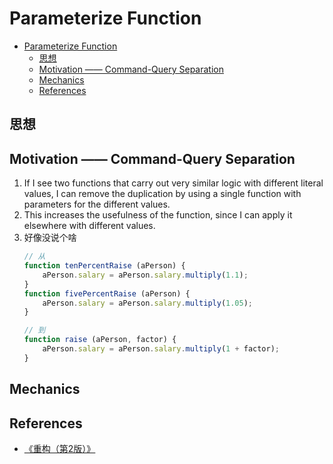 # Parameterize Function

<!-- TOC -->

- [Parameterize Function](#parameterize-function)
    - [思想](#思想)
    - [Motivation —— Command-Query Separation](#motivation--command-query-separation)
    - [Mechanics](#mechanics)
    - [References](#references)

<!-- /TOC -->


## 思想


## Motivation —— Command-Query Separation
1. If I see two functions that carry out very similar logic with different literal values, I can remove the duplication by using a single function with parameters for the different values. 
2. This increases the usefulness of the function, since I can apply it elsewhere with different values.
3. 好像没说个啥
    ```js
    // 从
    function tenPercentRaise (aPerson) {
        aPerson.salary = aPerson.salary.multiply(1.1);
    }
    function fivePercentRaise (aPerson) {
        aPerson.salary = aPerson.salary.multiply(1.05);
    }

    // 到
    function raise (aPerson, factor) {
        aPerson.salary = aPerson.salary.multiply(1 + factor);
    }
    ```



## Mechanics


## References
* [《重构（第2版）》](https://book.douban.com/subject/33400354/)

